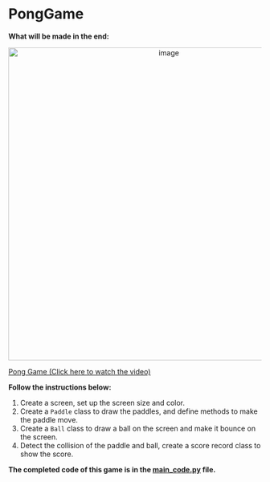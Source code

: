 # PongGame

**What will be made in the end:**

<div align=center>
<img width="623" alt="image" src="https://github.com/ShiyuFan0820/PongGame/assets/149340606/eff7a388-3857-4412-9d9a-505340592db9">
</div>

[Pong Game (Click here to watch the video)](https://youtu.be/yaeX8JCdFxE)

**Follow the instructions below:**
1. Create a screen, set up the screen size and color.
2. Create a `Paddle` class to draw the paddles, and define methods to make the paddle move.
3. Create a `Ball` class to draw a ball on the screen and make it bounce on the screen.
4. Detect the collision of the paddle and ball, create a score record class to show the score.

**The completed code of this game is in the [main_code.py](https://github.com/ShiyuFan0820/PongGame/blob/main/main.py) file.**
